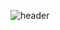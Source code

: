 ![header](https://capsule-render.vercel.app/api?type=soft&color=0:91A6CF,100:F7CAC9&height=100&section=header&text=뭐라도%20하겠지&fontSize=30&fontColor=ffffff)
